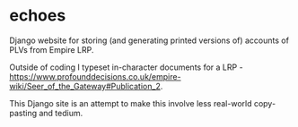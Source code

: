 # echoes
Django website for storing (and generating printed versions of) accounts of PLVs from Empire LRP.

Outside of coding I typeset in-character documents for a LRP - https://www.profounddecisions.co.uk/empire-wiki/Seer_of_the_Gateway#Publication_2.

This Django site is an attempt to make this involve less real-world copy-pasting and tedium.
